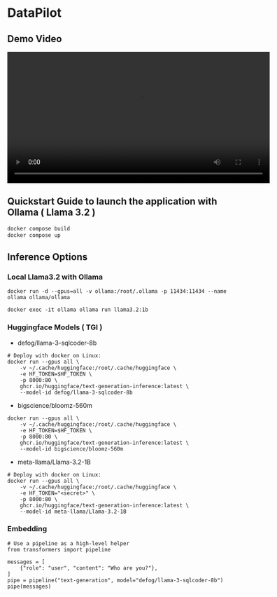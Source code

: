 # DataPilot

## Demo Video

<video width="600" controls>
  <source src="assets/datapilot-demo-1.mp4" type="video/mp4">
</video>



## Quickstart Guide to launch the application with Ollama ( Llama 3.2 )


```bash
docker compose build
docker compose up
```

## Inference Options

### Local Llama3.2 with Ollama

```
docker run -d --gpus=all -v ollama:/root/.ollama -p 11434:11434 --name ollama ollama/ollama

docker exec -it ollama ollama run llama3.2:1b
```

### Huggingface Models ( TGI )

- defog/llama-3-sqlcoder-8b

```
# Deploy with docker on Linux:
docker run --gpus all \
	-v ~/.cache/huggingface:/root/.cache/huggingface \
 	-e HF_TOKEN=$HF_TOKEN \
	-p 8000:80 \
	ghcr.io/huggingface/text-generation-inference:latest \
	--model-id defog/llama-3-sqlcoder-8b
```
- bigscience/bloomz-560m

```
docker run --gpus all \
	-v ~/.cache/huggingface:/root/.cache/huggingface \
 	-e HF_TOKEN=$HF_TOKEN \
	-p 8000:80 \
	ghcr.io/huggingface/text-generation-inference:latest \
	--model-id bigscience/bloomz-560m
```
- meta-llama/Llama-3.2-1B
```
# Deploy with docker on Linux:
docker run --gpus all \
	-v ~/.cache/huggingface:/root/.cache/huggingface \
 	-e HF_TOKEN="<secret>" \
	-p 8000:80 \
	ghcr.io/huggingface/text-generation-inference:latest \
	--model-id meta-llama/Llama-3.2-1B

```
### Embedding 

```
# Use a pipeline as a high-level helper
from transformers import pipeline

messages = [
    {"role": "user", "content": "Who are you?"},
]
pipe = pipeline("text-generation", model="defog/llama-3-sqlcoder-8b")
pipe(messages)
```
